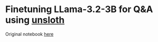 # Finetuning LLama-3.2-3B for Q&A using [unsloth](https://unsloth.ai)

Original notebook [here](https://colab.research.google.com/github/unslothai/notebooks/blob/main/nb/Meta_Synthetic_Data_Llama3_2_(3B).ipynb#scrollTo=FqfebeAdT073)


